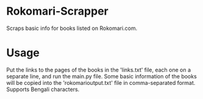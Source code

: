 # Rokomari-Scrapper
Scraps basic info for books listed on Rokomari.com.

# Usage
Put the links to the pages of the books in the 'links.txt' file, each one on a separate line, and run the main.py file. Some basic information of the books will be copied into the 'rokomarioutput.txt' file in comma-separated format. Supports Bengali characters.
